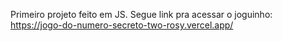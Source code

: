 Primeiro projeto feito em JS. Segue link pra acessar o joguinho:
https://jogo-do-numero-secreto-two-rosy.vercel.app/
